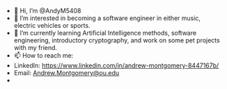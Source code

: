 - 👋 Hi, I’m @AndyM5408
- 👀 I’m interested in becoming a software engineer in either music, electric vehicles or sports.
- 🌱 I’m currently learning Artificial Intelligence methods, software engineering, introductory cryptography, and work on some pet projects with my friend.
- 📫 How to reach me:
- LinkedIn: https://www.linkedin.com/in/andrew-montgomery-8447167b/
- Email: Andrew.Montgomery@ou.edu
- 

<!---
AndyM5408/AndyM5408 is a ✨ special ✨ repository because its `README.md` (this file) appears on your GitHub profile.
You can click the Preview link to take a look at your changes.
--->
